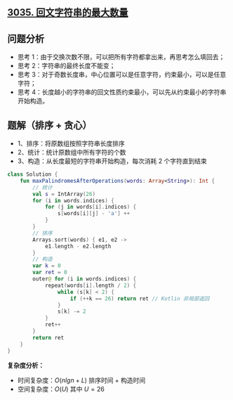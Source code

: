 ## [3035. 回文字符串的最大数量](https://leetcode.cn/problems/maximum-palindromes-after-operations/description/)

## 问题分析

- 思考 1：由于交换次数不限，可以把所有字符都拿出来，再思考怎么填回去；
- 思考 2：字符串的最终长度不能变；
- 思考 3：对于奇数长度串，中心位置可以是任意字符，约束最小，可以是任意字符；
- 思考 4：长度越小的字符串的回文性质约束最小，可以先从约束最小的字符串开始构造。

## 题解（排序 + 贪心）

- 1、排序：将原数组按照字符串长度排序
- 2、统计：统计原数组中所有字符的个数
- 3、构造：从长度最短的字符串开始构造，每次消耗 2 个字符直到结束

``` Kotlin []
class Solution {
    fun maxPalindromesAfterOperations(words: Array<String>): Int {
        // 统计
        val s = IntArray(26)
        for (i in words.indices) {
            for (j in words[i].indices) {
                s[words[i][j] - 'a'] ++
            }
        }
        // 排序
        Arrays.sort(words) { e1, e2 ->
            e1.length - e2.length
        }
        // 构造
        var k = 0
        var ret = 0
        outer@ for (i in words.indices) {
            repeat(words[i].length / 2) {
                while (s[k] < 2) {
                    if (++k == 26) return ret // Kotlin 非局部返回
                }
                s[k] -= 2
            }
            ret++
        }
        return ret
    }
}
```

**复杂度分析：**

- 时间复杂度：$O(nlgn + L)$ 排序时间 + 构造时间
- 空间复杂度：$O(U)$ 其中 $U = 26$
